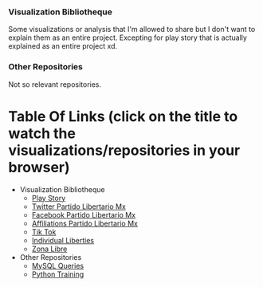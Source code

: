 ### Visualization Bibliotheque
Some visualizations or analysis that I'm allowed to share but I don't want to explain them as an entire project. Excepting for play story that is actually explained as an entire project xd.

### Other Repositories
Not so relevant repositories.

# Table Of Links (click on the title to watch the visualizations/repositories in your browser)
* Visualization Bibliotheque
   * [Play Story](https://github.com/JorgePablol/Exploratory-Analysis-Play-Store)
   * [Twitter Partido Libertario Mx](https://datastudio.google.com/s/n4ANzSy1BsI)
   * [Facebook Partido Libertario Mx](https://datastudio.google.com/s/ijp4Q2Rkdb4)
   * [Affiliations Partido Libertario Mx](https://datastudio.google.com/s/vxTXRkggbJQ)
   * [Tik Tok](https://datastudio.google.com/s/vcKFj1nv8hY)
   * [Individual Liberties](https://datastudio.google.com/reporting/6d2f27fc-764a-4611-b066-2c23b47e2888)
   * [Zona Libre](https://datastudio.google.com/s/kqdBOu6Hrv0)
* Other Repositories
   * [MySQL Queries](https://github.com/JorgePablol/hackerrank_mysql)
   * [Python Training](https://github.com/JorgePablol/hackerrank_python3)
